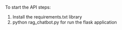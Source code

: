 
To start the API
steps:
1. Install the requirements.txt library
2. python rag_chatbot.py for run the flask application



